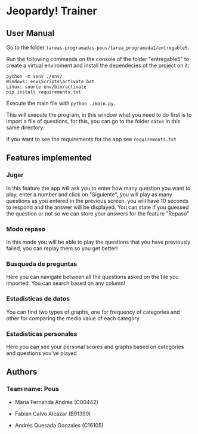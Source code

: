 # Jeopardy! Trainer

## User Manual

Go to the folder ```tareas-programadas-pous/tarea_programada1/entregable5```.

Run the following commands on the console of the folder "entregable5" to create a virtual enviroment and install the dependecies of the project on it:

```
python -m venv ./env/
Windows: env\Scripts\activate.bat
Linux: source env/bin/activate
pip install requirements.txt
```

Execute the main file with ```python ./main.py```.

This will execute the program, in this window what you need to do first is to import a file of questions, for this, you can go to the folder ```datos``` in this same directory.

If you want to see the requirements for the app see ```requirements.txt```

## Features implemented

### Jugar
In this feature the app will ask you to enter how many question you want to play, enter a number and click on "Siguiente", you will play as many questions as you entered in the previous screen, you will have 10 seconds to respond and the answer will be displayed. You can state if you guessed the question or not so we can store your answers for the feature "Repaso"

### Modo repaso
In this mode you will be able to play the questions that you have previously failed, you can replay them so you get better!

### Busqueda de preguntas
Here you can navigate between all the questions asked on the file you imported. You can search based on any column!

### Estadisticas de datos
You can find two types of graphs, one for frequency of categories and other for comparing the media value of each category

### Estadisticas personales
Here you can see your personal scores and graphs based on categories and questions you've played



## Authors

### Team name: Pous

* Maria Fernanda Andrés (C00442)

* Fabián Calvo Alcázar (B91399)

* Andrés Quesada Gonzales (C16105)